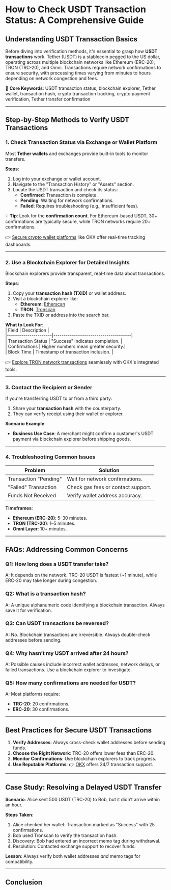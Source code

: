 # How to Check USDT Transaction Status: A Comprehensive Guide  

## Understanding USDT Transaction Basics  

Before diving into verification methods, it's essential to grasp how **USDT transactions** work. Tether (USDT) is a stablecoin pegged to the US dollar, operating across multiple blockchain networks like Ethereum (ERC-20), TRON (TRC-20), and Omni. Transactions require network confirmations to ensure security, with processing times varying from minutes to hours depending on network congestion and fees.  

🔑 **Core Keywords**: USDT transaction status, blockchain explorer, Tether wallet, transaction hash, crypto transaction tracking, crypto payment verification, Tether transfer confirmation  

---

## Step-by-Step Methods to Verify USDT Transactions  

### 1. Check Transaction Status via Exchange or Wallet Platform  

Most **Tether wallets** and exchanges provide built-in tools to monitor transfers.  

**Steps**:  
1. Log into your exchange or wallet account.  
2. Navigate to the "Transaction History" or "Assets" section.  
3. Locate the USDT transaction and check its status:  
   - **Confirmed**: Transaction is complete.  
   - **Pending**: Waiting for network confirmations.  
   - **Failed**: Requires troubleshooting (e.g., insufficient fees).  

💡 **Tip**: Look for the **confirmation count**. For Ethereum-based USDT, 30+ confirmations are typically secure, while TRON networks require 20+ confirmations.  

👉 [Secure crypto wallet platforms](https://bit.ly/okx-bonus) like OKX offer real-time tracking dashboards.  

---

### 2. Use a Blockchain Explorer for Detailed Insights  

Blockchain explorers provide transparent, real-time data about transactions.  

**Steps**:  
1. Copy your **transaction hash (TXID)** or wallet address.  
2. Visit a blockchain explorer like:  
   - **Ethereum**: [Etherscan](https://etherscan.io/)  
   - **TRON**: [Tronscan](https://tronscan.org/)  
3. Paste the TXID or address into the search bar.  

**What to Look For**:  
| Field                | Description                          |  
|----------------------|--------------------------------------|  
| Transaction Status   | "Success" indicates completion.      |  
| Confirmations        | Higher numbers mean greater security.|  
| Block Time           | Timestamp of transaction inclusion.  |  

👉 [Explore TRON network transactions](https://bit.ly/okx-bonus) seamlessly with OKX's integrated tools.  

---

### 3. Contact the Recipient or Sender  

If you're transferring USDT to or from a third party:  
1. Share your **transaction hash** with the counterparty.  
2. They can verify receipt using their wallet or explorer.  

**Scenario Example**:  
- **Business Use Case**: A merchant might confirm a customer's USDT payment via blockchain explorer before shipping goods.  

---

### 4. Troubleshooting Common Issues  

| Problem                | Solution                          |  
|------------------------|-----------------------------------|  
| Transaction "Pending"  | Wait for network confirmations.   |  
| "Failed" Transaction   | Check gas fees or contact support.|  
| Funds Not Received     | Verify wallet address accuracy.   |  

**Timeframes**:  
- **Ethereum (ERC-20)**: 5–30 minutes.  
- **TRON (TRC-20)**: 1–5 minutes.  
- **Omni Layer**: 10+ minutes.  

---

## FAQs: Addressing Common Concerns  

### Q1: How long does a USDT transfer take?  
A: It depends on the network. TRC-20 USDT is fastest (~1 minute), while ERC-20 may take longer during congestion.  

### Q2: What is a transaction hash?  
A: A unique alphanumeric code identifying a blockchain transaction. Always save it for verification.  

### Q3: Can USDT transactions be reversed?  
A: No. Blockchain transactions are irreversible. Always double-check addresses before sending.  

### Q4: Why hasn’t my USDT arrived after 24 hours?  
A: Possible causes include incorrect wallet addresses, network delays, or failed transactions. Use a blockchain explorer to investigate.  

### Q5: How many confirmations are needed for USDT?  
A: Most platforms require:  
- **TRC-20**: 20 confirmations.  
- **ERC-20**: 30 confirmations.  

---

## Best Practices for Secure USDT Transactions  

1. **Verify Addresses**: Always cross-check wallet addresses before sending funds.  
2. **Choose the Right Network**: TRC-20 offers lower fees than ERC-20.  
3. **Monitor Confirmations**: Use blockchain explorers to track progress.  
4. **Use Reputable Platforms**: 👉 [OKX](https://bit.ly/okx-bonus) offers 24/7 transaction support.  

---

## Case Study: Resolving a Delayed USDT Transfer  

**Scenario**: Alice sent 500 USDT (TRC-20) to Bob, but it didn’t arrive within an hour.  

**Steps Taken**:  
1. Alice checked her wallet: Transaction marked as "Success" with 25 confirmations.  
2. Bob used Tronscan to verify the transaction hash.  
3. Discovery: Bob had entered an incorrect memo tag during withdrawal.  
4. Resolution: Contacted exchange support to recover funds.  

**Lesson**: Always verify both wallet addresses *and* memo tags for compatibility.  

---

## Conclusion  
